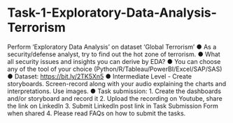 # Task-1-Exploratory-Data-Analysis-Terrorism
Perform ‘Exploratory Data Analysis’ on dataset ‘Global Terrorism’ 
● As a security/defense analyst, try to find out the hot zone of terrorism. 
● What all security issues and insights you can derive by EDA? 
● You can choose any of the tool of your choice (Python/R/Tableau/PowerBI/Excel/SAP/SAS) 
● Dataset: https://bit.ly/2TK5Xn5 ● Intermediate Level - Create storyboards. Screen-record along with your audio explaining the charts and interpretations. Use images. 
● Task submission: 1. Create the dashboards and/or storyboard and record it 2. Upload the recording on Youtube, share the link on LinkedIn 3. Submit LinkedIn post link in Task Submission Form when shared 4. Please read FAQs on how to submit the tasks.
